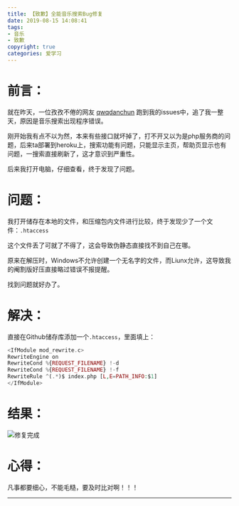 ```yaml
---
title: 【致歉】全能音乐搜索Bug修复
date: 2019-08-15 14:08:41
tags:
- 音乐
- 致歉
copyright: true
categories: 爱学习
---
```

# 前言：

就在昨天，一位孜孜不倦的网友 [qwqdanchun](https://github.com/qwqdanchun) 跑到我的issues中，追了我一整天，原因是音乐搜索出现程序错误。

刚开始我有点不以为然，本来有些接口就坏掉了，打不开又以为是php服务商的问题，后来ta部署到heroku上，搜索功能有问题，只能显示主页，帮助页显示也有问题，一搜索直接刷新了，这才意识到严重性。

后来我打开电脑，仔细查看，终于发现了问题。

# 问题：

我打开储存在本地的文件，和压缩包内文件进行比较，终于发现少了一个文件：`.htaccess`

这个文件丢了可就了不得了，这会导致伪静态直接找不到自己在哪。

原来在解压时，Windows不允许创建一个无名字的文件，而Liunx允许，这导致我的阉割版好压直接略过错误不报提醒。

找到问题就好办了。

# 解决：

直接在Github储存库添加一个`.htaccess`，里面填上：

```php
<IfModule mod_rewrite.c>
RewriteEngine on
RewriteCond %{REQUEST_FILENAME} !-d
RewriteCond %{REQUEST_FILENAME} !-f
RewriteRule ^(.*)$ index.php [L,E=PATH_INFO:$1]
</IfModule>
```
# 结果：

![修复完成](https://unpkg.zhimg.com/chenyfan-oss@1.0.0/pic/MUSIC/OK.jpg "修复完成")

# 心得：

凡事都要细心，不能毛糙，要及时比对啊！！！

- - -
